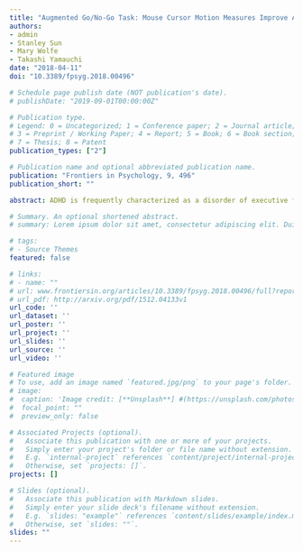 ```yaml
---
title: "Augmented Go/No-Go Task: Mouse Cursor Motion Measures Improve ADHD Symptom Assessment in Healthy College Students"
authors:
- admin
- Stanley Sun
- Mary Wolfe
- Takashi Yamauchi
date: "2018-04-11"
doi: "10.3389/fpsyg.2018.00496"

# Schedule page publish date (NOT publication's date).
# publishDate: "2019-09-01T00:00:00Z"

# Publication type.
# Legend: 0 = Uncategorized; 1 = Conference paper; 2 = Journal article;
# 3 = Preprint / Working Paper; 4 = Report; 5 = Book; 6 = Book section;
# 7 = Thesis; 8 = Patent
publication_types: ["2"]

# Publication name and optional abbreviated publication name.
publication: "Frontiers in Psychology, 9, 496"
publication_short: ""

abstract: ADHD is frequently characterized as a disorder of executive function (EF). However, behavioral tests of EF, such as go/No-go tasks, often fail to grasp the deficiency in EF revealed by questionnaire-based measures. This inability is usually attributed to questionnaires and behavioral tasks assessing different constructs of executive functions. We propose an additional explanation for this discrepancy. We hypothesize that this problem stems from the lack of dynamic assessment of decision-making (e.g., continuous monitoring of motor behavior such as velocity and acceleration in choice reaching) in classical versions of behavioral tasks. We test this hypothesis by introducing dynamic assessment in the form of mouse motion in a go/No-go task. Our results indicate that, among healthy college students, self-report measures of ADHD symptoms become strongly associated with performance in behavioral tasks when continuous assessment (e.g., acceleration in the mouse-cursor motion) is introduced.

# Summary. An optional shortened abstract.
# summary: Lorem ipsum dolor sit amet, consectetur adipiscing elit. Duis posuere tellus ac convallis placerat. Proin tincidunt magna sed ex sollicitudin condimentum.

# tags:
# - Source Themes
featured: false

# links:
# - name: ""
# url: www.frontiersin.org/articles/10.3389/fpsyg.2018.00496/full?report=reader
# url_pdf: http://arxiv.org/pdf/1512.04133v1
url_code: ''
url_dataset: ''
url_poster: ''
url_project: ''
url_slides: ''
url_source: ''
url_video: ''

# Featured image
# To use, add an image named `featured.jpg/png` to your page's folder. 
# image:
#  caption: 'Image credit: [**Unsplash**] #(https://unsplash.com/photos/jdD8gXaTZsc)'
#  focal_point: ""
#  preview_only: false

# Associated Projects (optional).
#   Associate this publication with one or more of your projects.
#   Simply enter your project's folder or file name without extension.
#   E.g. `internal-project` references `content/project/internal-project/index.md`.
#   Otherwise, set `projects: []`.
projects: []

# Slides (optional).
#   Associate this publication with Markdown slides.
#   Simply enter your slide deck's filename without extension.
#   E.g. `slides: "example"` references `content/slides/example/index.md`.
#   Otherwise, set `slides: ""`.
slides: ""
---
```

